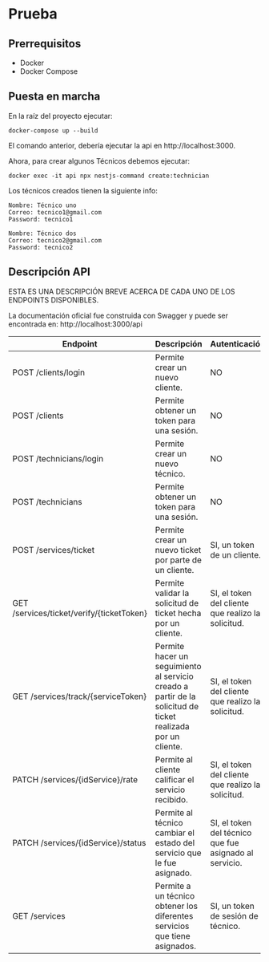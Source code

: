 # Prueba

## Prerrequisitos
* Docker
* Docker Compose

## Puesta en marcha
En la raíz del proyecto ejecutar:

```docker-compose up --build```

El comando anterior, debería ejecutar la api en http://localhost:3000.


Ahora, para crear algunos Técnicos debemos ejecutar:

```docker exec -it api npx nestjs-command create:technician```

Los técnicos creados tienen la siguiente info:
```
Nombre: Técnico uno
Correo: tecnico1@gmail.com
Password: tecnico1

Nombre: Técnico dos
Correo: tecnico2@gmail.com
Password: tecnico2
```

## Descripción API

ESTA ES UNA DESCRIPCIÓN BREVE ACERCA DE CADA UNO DE LOS ENDPOINTS DISPONIBLES.

La documentación oficial fue construida con Swagger y puede ser encontrada en: http://localhost:3000/api

| Endpoint                                  | Descripción                                                                                                  | Autenticación                                          |
|-------------------------------------------|--------------------------------------------------------------------------------------------------------------|--------------------------------------------------------|
| POST /clients/login                       | Permite crear un nuevo cliente.                                                                              | NO                                                     |
| POST /clients                             | Permite obtener un token para una sesión.                                                                    | NO                                                     |
| POST /technicians/login                   | Permite crear un nuevo técnico.                                                                              | NO                                                     |
| POST /technicians                         | Permite obtener un token para una sesión.                                                                    | NO                                                     |
| POST /services/ticket                     | Permite crear un nuevo ticket por parte de un cliente.                                                       | SI, un token de un cliente.                            |
| GET /services/ticket/verify/{ticketToken} | Permite validar la solicitud de ticket hecha por un cliente.                                                 | SI, el token del cliente que realizo la solicitud.     |
| GET /services/track/{serviceToken}        | Permite hacer un seguimiento al servicio creado a partir de la solicitud de ticket realizada por un cliente. | SI, el token del cliente que realizo la solicitud.     |
| PATCH /services/{idService}/rate          | Permite al cliente calificar el servicio recibido.                                                           | SI, el token del cliente que realizo la solicitud.     |
| PATCH /services/{idService}/status        | Permite al técnico cambiar el estado del servicio que le fue asignado.                                       | SI, el token del técnico que fue asignado al servicio. |
| GET /services                             | Permite a un técnico obtener los diferentes servicios que tiene asignados.                                   | SI, un token de sesión de técnico.                     |
